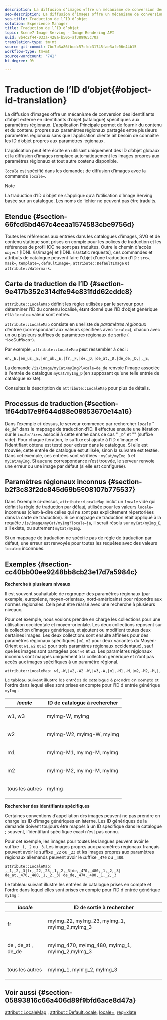 ```yaml
---
description: La diffusion d’images offre un mécanisme de conversion des identifiants d’objet externe en identifiants d’objet (catalogue) spécifiques aux paramètres régionaux. L’application Principale permet de fournir du contenu et du contenu propres aux paramètres régionaux partagés entre plusieurs paramètres régionaux sans que l’application cliente ait besoin de connaître les ID d’objet propres aux paramètres régionaux.
seo-description: La diffusion d’images offre un mécanisme de conversion des identifiants d’objet externe en identifiants d’objet (catalogue) spécifiques aux paramètres régionaux. L’application Principale permet de fournir du contenu et du contenu propres aux paramètres régionaux partagés entre plusieurs paramètres régionaux sans que l’application cliente ait besoin de connaître les ID d’objet propres aux paramètres régionaux.
seo-title: Traduction de l’ID d’objet
solution: Experience Manager
title: Traduction de l’ID d’objet
topic: Scene7 Image Serving - Image Rendering API
uuid: 8b4c2f44-033a-428a-b505-af389865c70a
translation-type: tm+mt
source-git-commit: 7bc7b3a86fbcdc57cfdc31745fae3afc06e44b15
workflow-type: tm+mt
source-wordcount: '741'
ht-degree: 9%

---
```



# Traduction de l’ID d’objet{#object-id-translation}

La diffusion d’images offre un mécanisme de conversion des identifiants d’objet externe en identifiants d’objet (catalogue) spécifiques aux paramètres régionaux. L’application Principale permet de fournir du contenu et du contenu propres aux paramètres régionaux partagés entre plusieurs paramètres régionaux sans que l’application cliente ait besoin de connaître les ID d’objet propres aux paramètres régionaux.

L’application peut être écrite en utilisant uniquement des ID d’objet globaux et la diffusion d’images remplace automatiquement les images propres aux paramètres régionaux et tout autre contenu disponible.

*`locale`* est spécifié dans les demandes de diffusion d’images avec la commande `locale=`.

>[!NOTE]
>
>La traduction d’ID d’objet ne s’applique qu’à l’utilisation d’Image Serving basée sur un catalogue. Les noms de fichier ne peuvent pas être traduits.

## Etendue {#section-66fcd5bd467c4eeaa1574583cbe9756d}

Toutes les références aux entrées dans les catalogues d’images, SVG et de contenu statique sont prises en compte pour les polices de traduction et les références de profil ICC ne sont pas traduites. Outre le chemin d&#39;accès *`object`* [!DNL /is/image] et [!DNL /is/static requests], ces commandes et attributs de catalogue peuvent faire l&#39;objet d&#39;une traduction d&#39;ID : `src=`, `mask=`, `template=`, `defaultImage=`, `attribute::DefaultImage` et `attribute::Watermark`.

## Carte de traduction de l’ID {#section-9e417b352c314dfe94e831fdd62cddc8}

`attribute::LocaleMap` définit les règles utilisées par le serveur pour déterminer l’ID du contenu localisé, étant donné que l’ID d’objet générique et la  `locale=` valeur sont entrés.

`attribute::LocaleMap` consiste en une liste de  *paramètres régionaux*  d’entrée (correspondant aux valeurs spécifiées avec  `locale=`), chacun avec un ou plusieurs suffixes de paramètres régionaux de sortie ( ` *`locSuffixes`*`).

Par exemple, `attribute::LocaleMap` peut ressembler à ceci :

`en,_E,|en_us,_E,|en_uk,_E,|fr,_F,|de,_D,|de_at,_D,|de_de,_D,|,_E,`

La demande `/is/image/myCat/myImg?locale=de_de` renvoie l&#39;image associée à l&#39;entrée de catalogue `myCat/myImg_D` (en supposant qu&#39;une telle entrée de catalogue existe).

Consultez la description de `attribute::LocaleMap` pour plus de détails.

## Processus de traduction {#section-1f64db17e9f644d88e09853670e14a16}

Dans l’exemple ci-dessus, le serveur commence par rechercher *`locale`* &quot; `de_de`&quot; dans le mappage de traduction d’ID. Il effectue ensuite une itération sur le *`locSuffixes`* associé à cette entrée dans ce cas &quot; `_D`&quot; et &quot;&quot; (suffixe vide). Pour chaque itération, le suffixe est ajouté à l’ID d’image et l’identifiant obtenu est testé pour exister dans le catalogue. Si elle est trouvée, cette entrée de catalogue est utilisée, sinon la suivante est testée. Dans cet exemple, ces entrées sont vérifiées : `myCat/myImg_D` et `myCat/myImg`. Si aucune correspondance n’est trouvée, le serveur renvoie une erreur ou une image par défaut (si elle est configurée).

## Paramètres régionaux inconnus {#section-b2f3c83f2dc845d69b5908107b775537}

Dans l’exemple ci-dessus, `attribute::LocaleMap` inclut un *`locale`* vide qui définit la règle de traduction par défaut, utilisée pour les valeurs `locale=` inconnues (c’est-à-dire celles qui ne sont pas explicitement répertoriées dans la carte de traduction). Si ce mappage de traduction était appliqué à la requête `/is/image/myCat/myImg?locale=ja`, il serait résolu sur `myCat/myImg_E`, s&#39;il existe, ou autrement `myCat/myImg`.

Si un mappage de traduction ne spécifie pas de règle de traduction par défaut, une erreur est renvoyée pour toutes les requêtes avec des valeurs `locale=` inconnues.

## Exemples {#section-cc40bb00ee9248bb8cb23e17d7a5984c}

**Recherche à plusieurs niveaux**

Il est souvent souhaitable de regrouper des paramètres régionaux (par exemple, européens, moyen-orientaux, nord-américains) pour répondre aux normes régionales. Cela peut être réalisé avec une recherche à plusieurs niveaux.

Pour cet exemple, nous voulons prendre en charge les collections pour une utilisation occidentale et moyen-orientale. Les deux collections reposent sur la collection d’images génériques, et ajoutent ou modifient toutes deux certaines images. Les deux collections sont ensuite affinées pour des paramètres régionaux spécifiques ( `m1`, `m2` pour deux variantes du Moyen-Orient et `w1`, `w2` et `w3` pour trois paramètres régionaux occidentaux), sauf que les images sont partagées pour `w1` et `w3`. Les paramètres régionaux inconnus sont mappés uniquement à la collection générique et n’ont pas accès aux images spécifiques à un paramètre régional.

`attribute::LocaleMap: w1,-W,|w2,-W2,-W,|w3,-W,|m1,-M1,-M,|m2,-M2,-M,|,`

Le tableau suivant illustre les entrées de catalogue à prendre en compte et l&#39;ordre dans lequel elles sont prises en compte pour l&#39;ID d&#39;entrée générique `myImg` :

<table id="table_97EB13E3DB9B48D3A4184D5ECC8E9F86"> 
 <thead> 
  <tr> 
   <th class="entry"> <b> <i>locale</i> </b> </th> 
   <th class="entry"> <b>ID de catalogue à rechercher</b> </th> 
  </tr> 
 </thead>
 <tbody> 
  <tr> 
   <td> <p> <span class="codeph"> w1, w3 </span> </p> </td> 
   <td> <p> <span class="codeph"> myImg-W, myImg </span> </p> </td> 
  </tr> 
  <tr> 
   <td> <p> <span class="codeph"> w2 </span> </p> </td> 
   <td> <p> <span class="codeph"> myImg-W2, myImg-W, myImg </span> </p> </td> 
  </tr> 
  <tr> 
   <td> <p> <span class="codeph"> m1 </span> </p> </td> 
   <td> <p> <span class="codeph"> myImg-M1, myImg-M, myImg </span> </p> </td> 
  </tr> 
  <tr> 
   <td> <p> <span class="codeph"> m2 </span> </p> </td> 
   <td> <p> <span class="codeph"> myImg-M2, myImg-M, myImg </span> </p> </td> 
  </tr> 
  <tr> 
   <td> <p>tous les autres </p> </td> 
   <td> <p> <span class="codeph"> myImg  </span> </p> </td> 
  </tr> 
 </tbody> 
</table>

**Rechercher des identifiants spécifiques**

Certaines conventions d’appellation des images peuvent ne pas prendre en charge les ID d’image génériques en interne. Les ID génériques de la demande doivent toujours être mappés à un ID spécifique dans le catalogue ; souvent, l’identifiant spécifique exact n’est pas connu.

Pour cet exemple, les images pour toutes les langues peuvent avoir le suffixe `_1`, `_2` ou `_3`. Les images propres aux paramètres régionaux français peuvent avoir le suffixe `_22` ou `_23` et les images propres aux paramètres régionaux allemands peuvent avoir le suffixe `_470` ou `_480`.

`attribute::LocaleMap: ,_1,_2,_3|fr,_22,_23,_1,_2,_3|de,_470,_480,_1,_2,_3| de_at,_470,_480,_1,_2,_3| de_de,_470,_480,_1,_2,_3`

Le tableau suivant illustre les entrées de catalogue prises en compte et l&#39;ordre dans lequel elles sont prises en compte pour l&#39;ID d&#39;entrée générique `myImg` :

<table id="table_A7EE4AA0F1C24284B83CC4B40622D24F"> 
 <thead> 
  <tr> 
   <th class="entry"> <b> <i>locale</i> </b> </th> 
   <th class="entry"> <b>ID de sortie à rechercher</b> </th> 
  </tr> 
 </thead>
 <tbody> 
  <tr> 
   <td> <p> <span class="codeph"> fr </span> </p> </td> 
   <td> <p> <span class="codeph"> myImg_22, myImg_23, myImg_1, myImg_2,myImg_3 </span> </p> </td> 
  </tr> 
  <tr> 
   <td> <p> <span class="codeph"> de  </span>,  <span class="codeph"> de_at  </span>,  <span class="codeph"> de_de  </span> </p> </td> 
   <td> <p> <span class="codeph"> myImg_470, myImg_480, myImg_1, myImg_2,myImg_3 </span> </p> </td> 
  </tr> 
  <tr> 
   <td> <p>tous les autres </p> </td> 
   <td> <p> <span class="codeph"> myImg_1, myImg_2, myImg_3 </span> </p> </td> 
  </tr> 
 </tbody> 
</table>

## Voir aussi {#section-05893816c66a406d89f9bfd6ace8d47a}

[attribut ::LocaleMap](../../../../../is-api/image-catalog/image-serving-api-ref/c-image-catalog-reference/c-attributes-reference/r-localemap.md#reference-49bbf598f8ea47c3a563755cef306318) ,  [attribut ::DefaultLocale](../../../../../is-api/image-catalog/image-serving-api-ref/c-image-catalog-reference/c-attributes-reference/r-defaultlocale.md#reference-69462ad9923f464f80c2c012342a6b6b),  [locale=](../../../../../is-api/http-ref/image-serving-api-ref/c-http-protocol-reference/c-command-reference/r-locale.md#reference-8a846b2fbc004a12821b956ed3b25cfb),  [req=xlate](../../../../../is-api/http-ref/image-serving-api-ref/c-http-protocol-reference/c-command-reference/r-req/r-req.md#reference-907cdb4a97034db7ad94695f25552e76)
